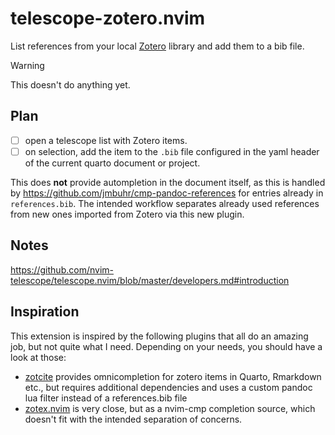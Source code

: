 # telescope-zotero.nvim

List references from your local [Zotero](https://www.zotero.org/) library and add them to a bib file.

> [!WARNING]
> This doesn't do anything yet.

## Plan

- [ ] open a telescope list with Zotero items.
- [ ] on selection, add the item to the `.bib` file configured in the yaml header of the current quarto document or project.

This does **not** provide autompletion in the document itself, as this is handled by https://github.com/jmbuhr/cmp-pandoc-references
for entries already in `references.bib`. The intended workflow separates already used references from new ones imported from Zotero
via this new plugin.

## Notes

<https://github.com/nvim-telescope/telescope.nvim/blob/master/developers.md#introduction>

## Inspiration

This extension is inspired by the following plugins that all do an amazing job, but not quite what I need.
Depending on your needs, you should have a look at those:

- [zotcite](https://github.com/jalvesaq/zotcite) provides omnicompletion for zotero items in Quarto, Rmarkdown etc., but requires additional dependencies and uses a custom pandoc lua filter instead of a references.bib file
- [zotex.nvim](https://github.com/tiagovla/zotex.nvim) is very close, but as a nvim-cmp completion source, which doesn't fit
  with the intended separation of concerns.
